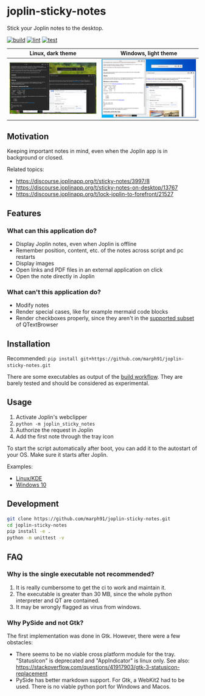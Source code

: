 # joplin-sticky-notes

Stick your Joplin notes to the desktop.

[![build](https://github.com/marph91/joplin-sticky-notes/actions/workflows/build.yml/badge.svg)](https://github.com/marph91/joplin-sticky-notes/actions/workflows/build.yml)
[![lint](https://github.com/marph91/joplin-sticky-notes/actions/workflows/lint.yml/badge.svg)](https://github.com/marph91/joplin-sticky-notes/actions/workflows/lint.yml)
[![test](https://github.com/marph91/joplin-sticky-notes/actions/workflows/test.yml/badge.svg)](https://github.com/marph91/joplin-sticky-notes/actions/workflows/test.yml)

| Linux, dark theme | Windows, light theme |
| - | - |
| ![example_linux_dark_theme.png](img/example_linux_dark_theme.png) | ![example_windows_light_theme.png](img/example_windows_light_theme.png) |

## Motivation

Keeping important notes in mind, even when the Joplin app is in background or closed.

Related topics:

- <https://discourse.joplinapp.org/t/sticky-notes/3997/8>
- <https://discourse.joplinapp.org/t/sticky-notes-on-desktop/13767>
- <https://discourse.joplinapp.org/t/lock-joplin-to-forefront/21527>

## Features

### What can this application do?

- Display Joplin notes, even when Joplin is offline
- Remember position, content, etc. of the notes across script and pc restarts
- Display images
- Open links and PDF files in an external application on click
- Open the note directly in Joplin

### What can't this application do?

- Modify notes
- Render special cases, like for example mermaid code blocks
- Render checkboxes properly, since they aren't in the [supported subset](https://doc.qt.io/qt-6/richtext-html-subset.html) of QTextBrowser

## Installation

Recommended: `pip install git+https://github.com/marph91/joplin-sticky-notes.git`

There are some executables as output of the [build workflow](https://github.com/marph91/joplin-sticky-notes/actions/workflows/build.yml). They are barely tested and should be considered as experimental.

## Usage

1. Activate Joplin's webclipper
2. `python -m joplin_sticky_notes`
3. Authorize the request in Joplin
4. Add the first note through the tray icon

To start the script automatically after boot, you can add it to the autostart of your OS. Make sure it starts after Joplin.

Examples:

* [Linux/KDE](integration/joplin-sticky-notes.desktop)
* [Windows 10](integration/joplin-sticky-notes.vbs)

## Development

```sh
git clone https://github.com/marph91/joplin-sticky-notes.git
cd joplin-sticky-notes
pip install -e .
python -m unittest -v
```

## FAQ

### Why is the single executable not recommended?

1. It is really cumbersome to get the ci to work and maintain it.
2. The executable is greater than 30 MB, since the whole python interpreter and QT are contained.
3. It may be wrongly flagged as virus from windows.

### Why PySide and not Gtk?

The first implementation was done in Gtk. However, there were a few obstacles:

- There seems to be no viable cross platform module for the tray. "StatusIcon" is deprecated and "AppIndicator" is linux only. See also: <https://stackoverflow.com/questions/41917903/gtk-3-statusicon-replacement>
- PySide has better markdown support. For Gtk, a WebKit2 had to be used. There is no viable python port for Windows and Macos.
